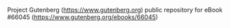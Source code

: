 Project Gutenberg (https://www.gutenberg.org) public repository for
eBook #66045 (https://www.gutenberg.org/ebooks/66045)
